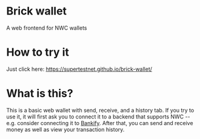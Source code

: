 # Brick wallet
A web frontend for NWC wallets

# How to try it
Just click here: https://supertestnet.github.io/brick-wallet/

# What is this?
This is a basic web wallet with send, receive, and a history tab. If you try to use it, it will first ask you to connect it to a backend that supports NWC -- e.g. consider connecting it to [Bankify](https://supertestnet.github.io/bankify/). After that, you can send and receive money as well as view your transaction history.

